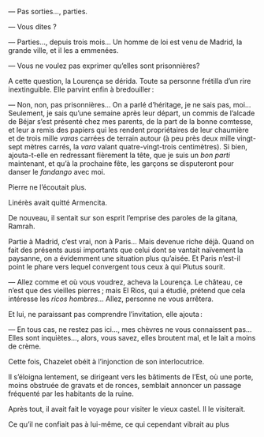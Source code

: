 — Pas sorties…, parties.

— Vous dites ?

— Parties…, depuis trois mois… Un homme de loi est venu de Madrid, la grande ville, et il les a emmenées.

— Vous ne voulez pas exprimer qu’elles sont prisonnières?

A cette question, la Lourença se dérida. Toute sa personne frétilla d’un rire inextinguible. Elle parvint enfin à bredouiller :

— Non, non, pas prisonnières… On a parlé d’héritage, je ne sais pas, moi… Seulement, je sais qu’une semaine après leur départ, un commis de l’alcade de Béjar s’est présenté chez mes parents, de la part de la bonne comtesse, et leur a remis des papiers qui les rendent propriétaires de leur chaumière et de trois mille _varas_ carrées de terrain autour (à peu près deux mille vingt-sept mètres carrés, la _vara_ valant quatre-vingt-trois centimètres). Si bien, ajouta-t-elle en redressant fièrement la tête, que je suis un _bon parti_ maintenant, et qu’à la prochaine fête, les garçons se disputeront pour danser le _fandango_ avec moi.

Pierre ne l’écoutait plus.

Linérès avait quitté Armencita.

De nouveau, il sentait sur son esprit l’emprise des paroles de la gitana, Ramrah.

Partie à Madrid, c’est vrai, non à Paris… Mais devenue riche déjà. Quand on fait des présents aussi importants que celui dont se vantait naïvement la paysanne, on a évidemment une situation plus qu’aisée. Et Paris n’est-il point le phare vers lequel convergent tous ceux à qui Plutus sourit.

— Allez comme et où vous voudrez, acheva la Lourença. Le château, ce n’est que des vieilles pierres ; mais El Rios, qui a étudié, prétend que cela intéresse les _ricos hombres_… Allez, personne ne vous arrêtera.

Et lui, ne paraissant pas comprendre l’invitation, elle ajouta :

— En tous cas, ne restez pas ici…, mes chèvres ne vous connaissent pas… Elles sont inquiètes…, alors, vous savez, elles broutent mal, et le lait a moins de crème.

Cette fois, Chazelet obéit à l’injonction de son interlocutrice.

Il s’éloigna lentement, se dirigeant vers les bâtiments de l’Est, où une porte, moins obstruée de gravats et de ronces, semblait annoncer un passage fréquenté par les habitants de la ruine.

Après tout, il avait fait le voyage pour visiter le vieux castel. ll le visiterait.

Ce qu’il ne confiait pas à lui-même, ce qui cependant vibrait au plus
